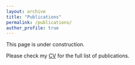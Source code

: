 ```yaml
---
layout: archive
title: "Publications"
permalink: /publications/
author_profile: true
---
```


This page is under construction.

Please check my [CV](http://fujunhe.github.io/files/Curriculum_Vitae.pdf) for the full list of publications.
